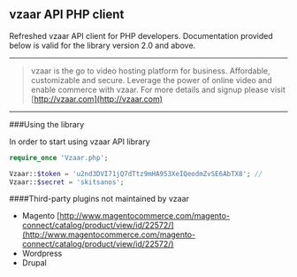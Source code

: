 vzaar API PHP client
---
Refreshed vzaar API client for PHP developers. Documentation provided below is valid for the library version 2.0 and above.

---

>vzaar is the go to video hosting platform for business. Affordable, customizable and secure. Leverage the power of online video and enable commerce with vzaar. For more details and signup please visit [http://vzaar.com](http://vzaar.com)

----

###Using the library

In order to start using vzaar API library

```php
require_once 'Vzaar.php';

Vzaar::$token = 'u2nd3DVI71jQ7dTtz9mHA953XeIQeodmZvSE6AbTX8'; //
Vzaar::$secret = 'skitsanos';
```

####Third-party plugins not maintained by vzaar

* Magento [http://www.magentocommerce.com/magento-connect/catalog/product/view/id/22572/](http://www.magentocommerce.com/magento-connect/catalog/product/view/id/22572/)
* Wordpress
* Drupal
